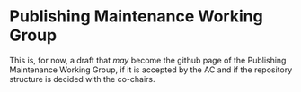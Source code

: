 # Publishing Maintenance Working Group

This is, for now, a draft that _may_ become the github page of the Publishing Maintenance Working Group, if it is accepted by the AC and if the repository structure is decided with the co-chairs.
